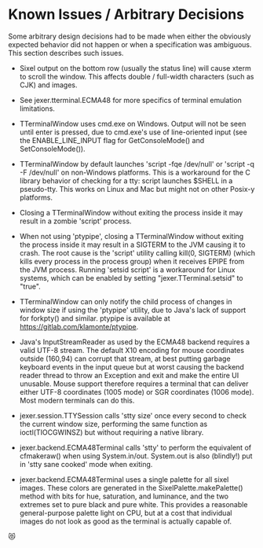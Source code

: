 Known Issues / Arbitrary Decisions
==================================

Some arbitrary design decisions had to be made when either the
obviously expected behavior did not happen or when a specification was
ambiguous.  This section describes such issues.

- Sixel output on the bottom row (usually the status line) will cause
  xterm to scroll the window.  This affects double / full-width
  characters (such as CJK) and images.

- See jexer.tterminal.ECMA48 for more specifics of terminal emulation
  limitations.

- TTerminalWindow uses cmd.exe on Windows.  Output will not be seen
  until enter is pressed, due to cmd.exe's use of line-oriented input
  (see the ENABLE_LINE_INPUT flag for GetConsoleMode() and
  SetConsoleMode()).

- TTerminalWindow by default launches 'script -fqe /dev/null' or
  'script -q -F /dev/null' on non-Windows platforms.  This is a
  workaround for the C library behavior of checking for a tty: script
  launches $SHELL in a pseudo-tty.  This works on Linux and Mac but
  might not on other Posix-y platforms.

- Closing a TTerminalWindow without exiting the process inside it may
  result in a zombie 'script' process.

- When not using 'ptypipe', closing a TTerminalWindow without exiting
  the process inside it may result in a SIGTERM to the JVM causing it
  to crash.  The root cause is the 'script' utility calling kill(0,
  SIGTERM) (which kills every process in the process group) when it
  receives EPIPE from the JVM process.  Running 'setsid script' is a
  workaround for Linux systems, which can be enabled by setting
  "jexer.TTerminal.setsid" to "true".

- TTerminalWindow can only notify the child process of changes in
  window size if using the 'ptypipe' utility, due to Java's lack of
  support for forkpty() and similar.  ptypipe is available at
  https://gitlab.com/klamonte/ptypipe.

- Java's InputStreamReader as used by the ECMA48 backend requires a
  valid UTF-8 stream.  The default X10 encoding for mouse coordinates
  outside (160,94) can corrupt that stream, at best putting garbage
  keyboard events in the input queue but at worst causing the backend
  reader thread to throw an Exception and exit and make the entire UI
  unusable.  Mouse support therefore requires a terminal that can
  deliver either UTF-8 coordinates (1005 mode) or SGR coordinates
  (1006 mode).  Most modern terminals can do this.

- jexer.session.TTYSession calls 'stty size' once every second to
  check the current window size, performing the same function as
  ioctl(TIOCGWINSZ) but without requiring a native library.

- jexer.backend.ECMA48Terminal calls 'stty' to perform the equivalent
  of cfmakeraw() when using System.in/out.  System.out is also
  (blindly!) put in 'stty sane cooked' mode when exiting.

- jexer.backend.ECMA48Terminal uses a single palette for all sixel
  images.  These colors are generated in the
  SixelPalette.makePalette() method with bits for hue, saturation, and
  luminance, and the two extremes set to pure black and pure white.
  This provides a reasonable general-purpose palette light on CPU, but
  at a cost that individual images do not look as good as the terminal
  is actually capable of.

😻